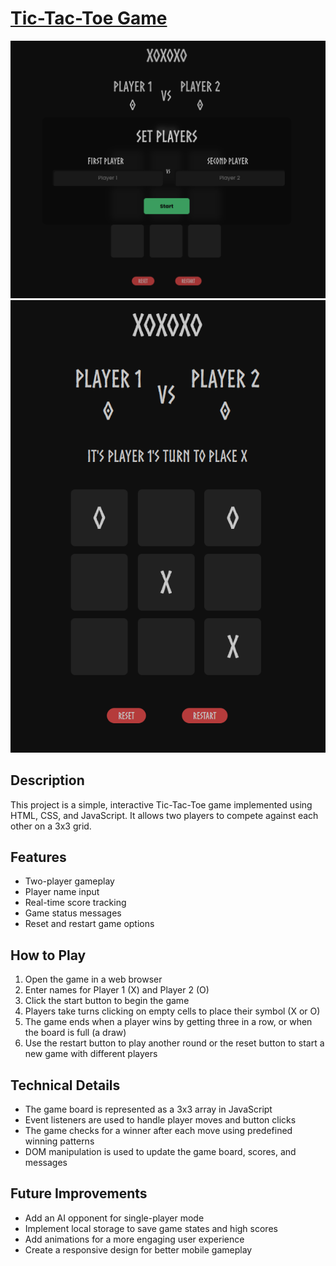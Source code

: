 # <a href="https://a07k.github.io/Project-Tic-Tac-Toe/">Tic-Tac-Toe Game</a>
<img src="tic-tac-toe.png" alt="Game">
<img src="tic-tac-toe2.png" alt="Game">

  <h2>Description</h2>
    <p>This project is a simple, interactive Tic-Tac-Toe game implemented using HTML, CSS, and JavaScript. It allows two players to compete against each other on a 3x3 grid.</p>

  <h2>Features</h2>
    <ul>
        <li>Two-player gameplay</li>
        <li>Player name input</li>
        <li>Real-time score tracking</li>
        <li>Game status messages</li>
        <li>Reset and restart game options</li>
    </ul>
    <h2>How to Play</h2>
    <ol>
        <li>Open the game in a web browser</li>
        <li>Enter names for Player 1 (X) and Player 2 (O)</li>
        <li>Click the start button to begin the game</li>
        <li>Players take turns clicking on empty cells to place their symbol (X or O)</li>
        <li>The game ends when a player wins by getting three in a row, or when the board is full (a draw)</li>
        <li>Use the restart button to play another round or the reset button to start a new game with different players</li>
    </ol>
    <h2>Technical Details</h2>
    <ul>
        <li>The game board is represented as a 3x3 array in JavaScript</li>
        <li>Event listeners are used to handle player moves and button clicks</li>
        <li>The game checks for a winner after each move using predefined winning patterns</li>
        <li>DOM manipulation is used to update the game board, scores, and messages</li>
    </ul>

  <h2>Future Improvements</h2>
    <ul>
        <li>Add an AI opponent for single-player mode</li>
        <li>Implement local storage to save game states and high scores</li>
        <li>Add animations for a more engaging user experience</li>
        <li>Create a responsive design for better mobile gameplay</li>
    </ul>
